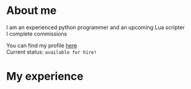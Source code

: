 # About me
I am an experienced python programmer and an upcoming Lua scripter <br>
I complete commissions <br>


You can find my profile [here](https://www.roblox.com/users/2348124587/profile) <br>
Current status: `available for hire!`

# My experience
